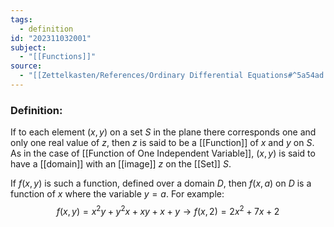 ```yaml
---
tags:
  - definition
id: "202311032001"
subject:
  - "[[Functions]]"
source:
  - "[[Zettelkasten/References/Ordinary Differential Equations#^5a54ad|Tenenbaum, Pollard]]"
---
```

### Definition:
If to each element $(x,y)$ on a set $S$ in the plane there corresponds one and only one real value of $z$, then $z$ is said to be a [[Function]] of $x$ and $y$ on $S$. As in the case of [[Function of One Independent Variable]], $(x,y)$ is said to have a [[domain]] with an [[image]] $z$ on the [[Set]] $S$.

If $f(x,y)$ is such a function, defined over a domain $D$, then $f(x,a)$ on $D$ is a function of $x$ where the variable $y=a$. For example:
$$ f(x,y)=x^2y+y^2x+xy+x+y \rightarrow f(x, 2) = 2x^2+7x+ 2$$